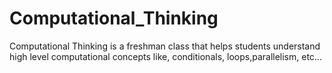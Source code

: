 # Computational_Thinking
Computational Thinking is a freshman class that helps students understand high level computational concepts like, conditionals, loops,parallelism, etc...
